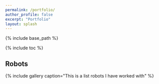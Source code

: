 ```yaml
---
permalink: /portfolio/
author_profile: false
excerpt: "Portfolio"
layout: splash
---
```


{% include base_path %}

{% include toc %}

## Robots

{% include gallery caption="This is a list robots I have worked with" %}
